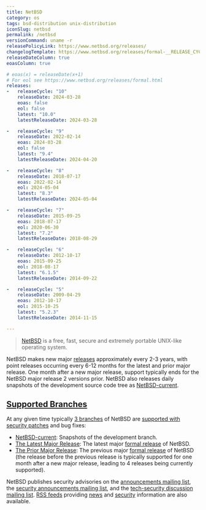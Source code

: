 ```yaml
---
title: NetBSD
category: os
tags: bsd-distribution unix-distribution
iconSlug: netbsd
permalink: /netbsd
versionCommand: uname -r
releasePolicyLink: https://www.netbsd.org/releases/
changelogTemplate: https://www.netbsd.org/releases/formal-__RELEASE_CYCLE__/NetBSD-__LATEST__.html
releaseDateColumn: true
eoasColumn: true

# eoas(x) = releaseDate(x+1)
# For eol see https://www.netbsd.org/releases/formal.html
releases:
-   releaseCycle: "10"
    releaseDate: 2024-03-28
    eoas: false
    eol: false
    latest: "10.0"
    latestReleaseDate: 2024-03-28

-   releaseCycle: "9"
    releaseDate: 2022-02-14
    eoas: 2024-03-28
    eol: false
    latest: "9.4"
    latestReleaseDate: 2024-04-20

-   releaseCycle: "8"
    releaseDate: 2018-07-17
    eoas: 2022-02-14
    eol: 2024-05-04
    latest: "8.3"
    latestReleaseDate: 2024-05-04

-   releaseCycle: "7"
    releaseDate: 2015-09-25
    eoas: 2018-07-17
    eol: 2020-06-30
    latest: "7.2"
    latestReleaseDate: 2018-08-29

-   releaseCycle: "6"
    releaseDate: 2012-10-17
    eoas: 2015-09-25
    eol: 2018-08-17
    latest: "6.1.5"
    latestReleaseDate: 2014-09-22

-   releaseCycle: "5"
    releaseDate: 2009-04-29
    eoas: 2012-10-17
    eol: 2015-10-25
    latest: "5.2.3"
    latestReleaseDate: 2014-11-15

---
```


> [NetBSD](https://www.netbsd.org/) is a free, fast, secure and extremely portable UNIX-like
> operating system.

NetBSD makes new major [releases](https://www.netbsd.org/releases/) approximately every 2-3 years,
with point releases occurring every 6-12 months for the latest and prior major release. One month
after a new major release, support typically ends for the NetBSD major release 2 versions prior.
NetBSD also releases daily snapshots of the development source code tree as
[NetBSD-current][current].

## [Supported Branches](https://releng.netbsd.org/ "NetBSD Release Engineering Status Site")

At any given time typically [3 branches](https://www.netbsd.org/releases/release-map.html#maintenance "NetBSD Maintenance Branches")
of NetBSD are [supported with security patches](https://www.netbsd.org/support/security/ "Security and NetBSD")
and bug fixes:

* [NetBSD-current][current]: Snapshots of the development branch.
* [The Latest Major Release](https://www.netbsd.org/releases/#formal "NetBSD Latest Formal Release"):
  The latest major [formal release][formal] of NetBSD.
* [The Prior Major Release](https://www.netbsd.org/releases/#supported "NetBSD Supported Releases"):
  The previous major [formal release][formal] of NetBSD (the release before the previous release is
  typically supported for one month after a new major release, leading to 4 releases being currently
  supported).

NetBSD publishes security advisories on the
[announcements mailing list](https://www.netbsd.org/mailinglists/#netbsd-announce "General NetBSD Announcements Mailing List"),
the [security announcements mailing list](https://www.netbsd.org/mailinglists/#security-announce "Announcements of NetBSD Security Advisories"),
and the [tech-security discussion mailing list](https://www.netbsd.org/mailinglists/#tech-security "NetBSD Security Discussion Mailing List").
[RSS feeds](https://netbsd.org/changes/rss.html "NetBSD RSS Feeds") providing
[news](https://www.netbsd.org/changes/rss-netbsd.xml "NetBSD News RSS Feed") and
[security](https://www.netbsd.org/support/security/rss-advisories.xml "NetBSD Security RSS Feed")
information are also available.

[formal]: https://www.netbsd.org/releases/formal.html "NetBSD Formal Releases"
[current]: https://www.netbsd.org/releases/current.html "NetBSD-current"

